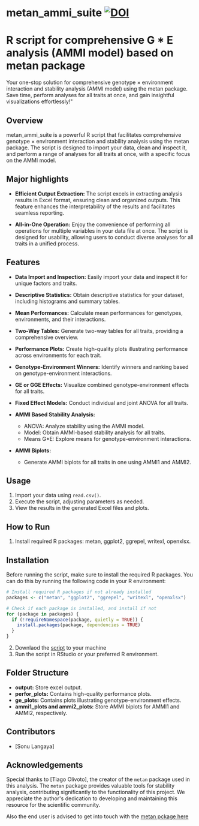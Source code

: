 # metan_ammi_suite [![DOI](https://zenodo.org/badge/725119457.svg)](https://zenodo.org/doi/10.5281/zenodo.10804419)
# R script for comprehensive G * E analysis (AMMI model) based on metan package
Your one-stop solution for comprehensive genotype × environment interaction and stability analysis (AMMI model) using the metan package. Save time, perform analyses for all traits at once, and gain insightful visualizations effortlessly!"

## Overview

metan_ammi_suite is a powerful R script that facilitates comprehensive genotype × environment interaction and stability analysis using the metan package. The script is designed to import your data, clean and inspect it, and perform a range of analyses for all traits at once, with a specific focus on the AMMI model.


## Major highlights

- **Efficient Output Extraction:** The script excels in extracting analysis results in Excel format, ensuring clean and organized outputs. This feature enhances the interpretability of the results and facilitates seamless reporting.

- **All-in-One Operation:** Enjoy the convenience of performing all operations for multiple variables in your data file at once. The script is designed for usability, allowing users to conduct diverse analyses for all traits in a unified process.

## Features

- **Data Import and Inspection:** Easily import your data and inspect it for unique factors and traits.

- **Descriptive Statistics:** Obtain descriptive statistics for your dataset, including histograms and summary tables.

- **Mean Performances:** Calculate mean performances for genotypes, environments, and their interactions.

- **Two-Way Tables:** Generate two-way tables for all traits, providing a comprehensive overview.

- **Performance Plots:** Create high-quality plots illustrating performance across environments for each trait.

- **Genotype-Environment Winners:** Identify winners and ranking based on genotype-environment interactions.

- **GE or GGE Effects:** Visualize combined genotype-environment effects for all traits.

- **Fixed Effect Models:** Conduct individual and joint ANOVA for all traits.

- **AMMI Based Stability Analysis:**
  - ANOVA: Analyze stability using the AMMI model.
  - Model: Obtain AMMI-based stability analysis for all traits.
  - Means G*E: Explore means for genotype-environment interactions.

- **AMMI Biplots:**
  - Generate AMMI biplots for all traits in one using AMMI1 and AMMI2.

## Usage

1. Import your data using `read.csv()`.
2. Execute the script, adjusting parameters as needed.
3. View the results in the generated Excel files and plots.

## How to Run

1. Install required R packages: metan, ggplot2, ggrepel, writexl, openxlsx.

## Installation
Before running the script, make sure to install the required R packages. You can do this by running the following code in your R environment:

```R
# Install required R packages if not already installed
packages <- c("metan", "ggplot2", "ggrepel", "writexl", "openxlsx")

# Check if each package is installed, and install if not
for (package in packages) {
  if (!requireNamespace(package, quietly = TRUE)) {
    install.packages(package, dependencies = TRUE)
  }
}
```
2. Downlaod the [script](metan_ammi_suite.R) to your machine 
3. Run the script in RStudio or your preferred R environment.

## Folder Structure

- **output:** Store excel output.
- **perfor_plots:** Contains high-quality performance plots.
- **ge_plots:** Contains plots illustrating genotype-environment effects.
- **ammi1_plots and ammi2_plots:** Store AMMI biplots for AMMI1 and AMMI2, respectively.

## Contributors

- [Sonu Langaya]
  
## Acknowledgements

Special thanks to [Tiago Olivoto], the creator of the `metan` package used in this analysis. The `metan` package provides valuable tools for stability analysis, contributing significantly to the functionality of this project. We appreciate the author's dedication to developing and maintaining this resource for the scientific community.

Also the end user is advised to get into touch with the [metan pckage here](https://github.com/TiagoOlivoto/metan)

